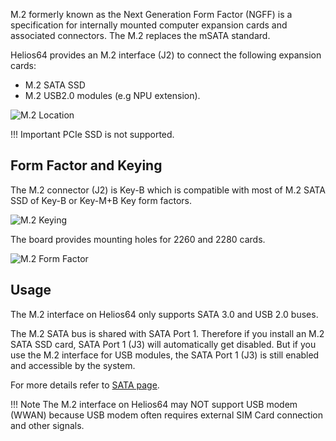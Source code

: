 M.2 formerly known as the Next Generation Form Factor (NGFF) is a specification for internally mounted computer expansion cards and associated connectors. The M.2 replaces the mSATA standard.

Helios64 provides an M.2 interface (J2) to connect the following expansion cards:

* M.2 SATA SSD
* M.2 USB2.0 modules (e.g NPU extension).

![M.2 Location](/helios64/img/m2/m2.jpg)

!!! Important
		PCIe SSD is not supported.

## Form Factor and Keying

The M.2 connector (J2) is Key-B which is compatible with most of M.2 SATA SSD of Key-B or Key-M+B Key form factors.

![M.2 Keying](/helios64/img/m2/m2_keying.jpg)

The board provides mounting holes for 2260 and 2280 cards.

![M.2 Form Factor](/helios64/img/m2/m2_form_factor.jpg)

## Usage

The M.2 interface on Helios64 only supports SATA 3.0 and USB 2.0 buses.

The M.2 SATA bus is shared with SATA Port 1. Therefore if you install an M.2 SATA SSD card, SATA Port 1 (J3) will automatically get disabled. But if you use the M.2 interface for USB modules, the SATA Port 1 (J3) is still enabled and accessible by the system.

For more details refer to [SATA page](/helios64/sata/).

!!! Note
		The M.2 interface on Helios64 may NOT support USB modem (WWAN) because USB modem often requires external SIM Card connection and other signals.
